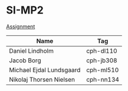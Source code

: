# SI-MP2
[Assignment](https://github.com/CBASoftwareDevolopment2020/SI-MP2/edit/main/README.md)

| Name                     | Tag       |
| ------------------------ | --------- |
| Daniel Lindholm          | cph-dl110 |
| Jacob Borg               | cph-jb308 |
| Michael Ejdal Lundsgaard | cph-ml510 |
| Nikolaj Thorsen Nielsen  | cph-nn134 |

